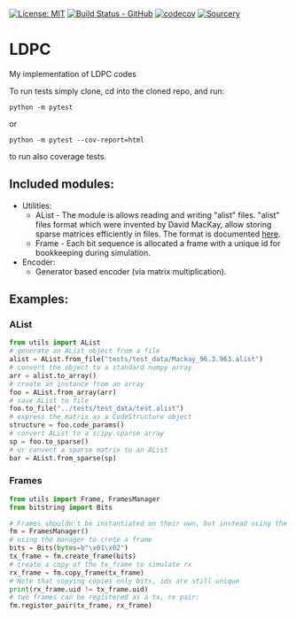 [![License: MIT](https://img.shields.io/badge/License-MIT-yellow.svg)](https://opensource.org/licenses/MIT)
[![Build Status - GitHub](https://github.com/YairMZ/LDPC/actions/workflows/python-app.yml/badge.svg)](https://github.com/YairMZ/LDPC/actions/workflows/python-app.yml/badge.svg)
[![codecov](https://codecov.io/gh/YairMZ/LDPC/branch/main/graph/badge.svg?token=2RR3afDfeD)](https://codecov.io/gh/YairMZ/LDPC)
[![Sourcery](https://img.shields.io/badge/Sourcery-enabled-brightgreen)](https://sourcery.ai)
# LDPC
My implementation of LDPC codes

To run tests simply clone, cd into the cloned repo, and run:
```shell
python -m pytest
```
or
```shell
python -m pytest --cov-report=html
```
to run also coverage tests.

## Included modules:
 - Utilities:
   - AList - The module is allows reading and writing "alist" files. "alist" files format which were invented by David 
MacKay, allow storing sparse matrices efficiently in files. The format is documented
[here](http://www.inference.org.uk/mackay/codes/alist.html).
   - Frame - Each bit sequence is allocated a frame with a unique id for bookkeeping during simulation.
 - Encoder:
   - Generator based encoder (via matrix multiplication). 

## Examples:
### AList
```python
from utils import AList
# generate an AList object from a file
alist = AList.from_file("tests/test_data/Mackay_96.3.963.alist")
# convert the object to a standard numpy array
arr = alist.to_array()
# create an instance from an array
foo = AList.from_array(arr)
# save AList to file
foo.to_file("../tests/test_data/test.alist")
# express the matrix as a CodeStructure object
structure = foo.code_params()
# convert AList to a scipy.sparse array
sp = foo.to_sparse()
# or convert a sparse matrix to an AList
bar = AList.from_sparse(sp)
```

### Frames
```python
from utils import Frame, FramesManager
from bitstring import Bits

# Frames shouldn't be instantiated on their own, but instead using the manager
fm = FramesManager()
# using the manager to crete a frame
bits = Bits(bytes=b"\x01\x02")
tx_frame = fm.create_frame(bits)
# create a copy of the tx_frame to simulate rx
rx_frame = fm.copy_frame(tx_frame)
# Note that copying copies only bits, ids are still unique
print(rx_frame.uid != tx_frame.uid)
# two frames can be registered as a tx, rx pair:
fm.register_pair(tx_frame, rx_frame)
```
